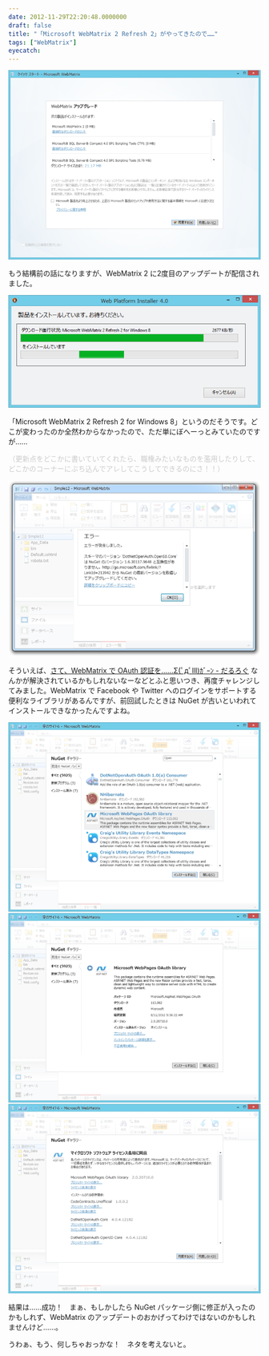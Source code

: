 ```yaml
---
date: 2012-11-29T22:20:48.0000000
draft: false
title: "「Microsoft WebMatrix 2 Refresh 2」がやってきたので……"
tags: ["WebMatrix"]
eyecatch: 
---
```

<p><span itemscope itemtype="http://schema.org/Photograph"><img src="20121129220910.png" alt="f:id:daruyanagi:20121129220910p:plain" title="f:id:daruyanagi:20121129220910p:plain" class="hatena-fotolife" itemprop="image"></span></p><p>もう結構前の話になりますが、WebMatrix 2 に2度目のアップデートが配信されました。</p><p><span itemscope itemtype="http://schema.org/Photograph"><img src="20121129220934.png" alt="f:id:daruyanagi:20121129220934p:plain" title="f:id:daruyanagi:20121129220934p:plain" class="hatena-fotolife" itemprop="image"></span></p><p>「Microsoft WebMatrix 2 Refresh 2 for Windows 8」というのだそうです。どこが変わったのか全然わからなかったので、ただ単にぼへーっとみていたのですが……</p><p><span style="color: #cccccc">（更新点をどこかに書いていてくれたら、職権みたいなものを濫用したりして、どこかのコーナーにぶち込んでアレしてこうしてできるのにさ！！）</span></p><p><span itemscope itemtype="http://schema.org/Photograph"><img src="20120904015310.png" alt="f:id:daruyanagi:20120904015310p:plain" title="f:id:daruyanagi:20120904015310p:plain" class="hatena-fotolife" itemprop="image"></span></p><p>そういえば、<a href="https://blog.daruyanagi.jp/entry/2012/09/04/023414">&#x3055;&#x3066;&#x3001;WebMatrix &#x3067; OAuth &#x8A8D;&#x8A3C;&#x3092;&hellip;&hellip;&Sigma;(&#xFF9F;&#x434;&#xFF9F;lll)&#xFF76;&#xFF9E;&#xFF70;&#xFF9D; - &#x3060;&#x308B;&#x308D;&#x3050;</a> なんかが解決されているかもしれないなーなどとふと思いつき、再度チャレンジしてみました。WebMatrix で Facebook や Twitter へのログインをサポートする便利なライブラリがあるんですが、前回試したときは NuGet が古いといわれてインストールできなかったんですよね。</p><p><span itemscope itemtype="http://schema.org/Photograph"><img src="20121129221506.png" alt="f:id:daruyanagi:20121129221506p:plain" title="f:id:daruyanagi:20121129221506p:plain" class="hatena-fotolife" itemprop="image"></span><span itemscope itemtype="http://schema.org/Photograph"><img src="20121129221508.png" alt="f:id:daruyanagi:20121129221508p:plain" title="f:id:daruyanagi:20121129221508p:plain" class="hatena-fotolife" itemprop="image"></span><span itemscope itemtype="http://schema.org/Photograph"><img src="20121129221510.png" alt="f:id:daruyanagi:20121129221510p:plain" title="f:id:daruyanagi:20121129221510p:plain" class="hatena-fotolife" itemprop="image"></span></p><p>結果は……成功！　まぁ、もしかしたら NuGet パッケージ側に修正が入ったのかもしれず、WebMatrix のアップデートのおかげってわけではないのかもしれませんけど……。</p><p>うわぁ、もう、何しちゃおっかな！　ネタを考えないと。</p>
